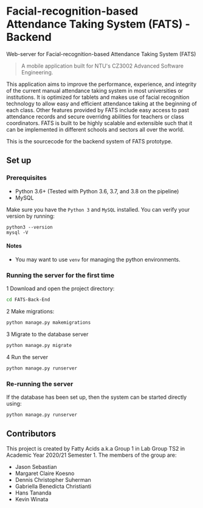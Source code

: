 # Facial-recognition-based Attendance Taking System (FATS) - Backend

Web-server for Facial-recognition-based Attendance Taking System (FATS)

> A mobile application built for NTU's CZ3002 Advanced Software Engineering.

This application aims to improve the performance, experience, and integrity of the current manual attendance taking system
in most universities or institutions. It is optimized for tablets and makes use of facial recognition technology to allow
easy and efficient attendance taking at the beginning of each class. Other features provided by FATS include easy access
to past attendance records and secure overridng abilities for teachers or class coordinators. FATS is built to be highly
scalable and extensible such that it can be implemented in different schools and sectors all over the world.

This is the sourcecode for the backend system of FATS prototype.

## Set up

### Prerequisites
*   Python 3.6+ (Tested with Python 3.6, 3.7, and 3.8 on the pipeline)
*   MySQL

Make sure you have the `Python 3` and `MySQL` installed. You can verify your version by running:

```
python3 --version
mysql -V
```

#### Notes 
*   You may want to use `venv` for managing the python environments.

### Running the server for the first time
1   Download and open the project directory:  
```bash
cd FATS-Back-End
```
    
2   Make migrations:  
```bash
python manage.py makemigrations
```

3   Migrate to the database server  
```bash
python manage.py migrate
```

4   Run the server  
```bash
python manage.py runserver
```

### Re-running the server 
If the database has been set up, then the system can be started directly using: 
```bash
python manage.py runserver
```


## Contributors

This project is created by Fatty Acids a.k.a Group 1 in Lab Group TS2 in Academic Year 2020/21 Semester 1. The members of the group are:

- Jason Sebastian
- Margaret Claire Koesno
- Dennis Christopher Suherman
- Gabriella Benedicta Christianti
- Hans Tananda
- Kevin Winata
